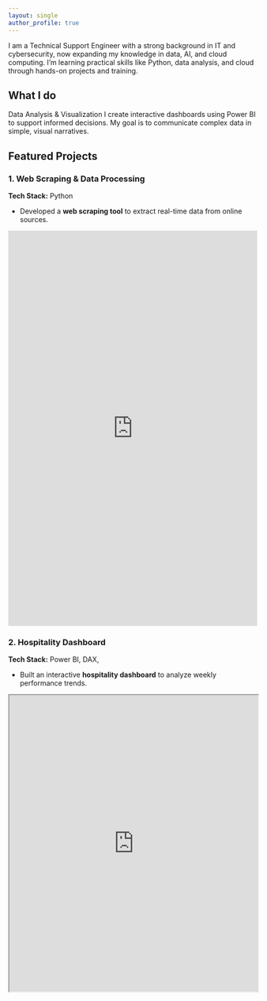 ```yaml
---
layout: single
author_profile: true
---
```

I am a Technical Support Engineer with a strong background in IT and cybersecurity, now expanding my knowledge in data, AI, and cloud computing. I’m learning practical skills like Python, data analysis, and cloud through hands-on projects and training. 


## What I do
Data Analysis & Visualization
I create interactive dashboards using Power BI to support informed decisions. My goal is to communicate complex data in simple, visual narratives.


## Featured Projects
### **1. Web Scraping & Data Processing**  
**Tech Stack:** Python 
- Developed a **web scraping tool** to extract real-time data from online sources. 
<iframe src="https://www.kaggle.com/embed/winniekiage/web-scraping-with-python?kernelSessionId=245060709" height="800" style="margin: 0 auto; width: 100%; max-width: 950px;" frameborder="0" scrolling="auto" title="Web Scraping with Python"></iframe>

### **2. Hospitality Dashboard**  
**Tech Stack:** Power BI, DAX,
- Built an interactive **hospitality dashboard** to analyze weekly performance trends.    
<iframe src="https://drive.google.com/file/d/1NRLk4GouDhMRrmOb-dzVXt4Jf1u-8aTC/view?usp=drive_link" width="100%" height="600px"></iframe>
